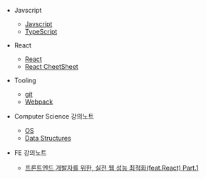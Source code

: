 - Javscript

  - [Javscript](docs/javascript.md)
  - [TypeScript](docs/typescript.md)

- React

  - [React](docs/react.md)
  - [React CheetSheet](docs/reactcs.md)

- Tooling

  - [git](docs/git.md)
  - [Webpack](docs/webpack.md)

- Computer Science 강의노트

  - [OS](docs/os.md)
  - [Data Structures](docs/data-structures.md)

- FE 강의노트

  - [프론트엔드 개발자를 위한, 실전 웹 성능 최적화(feat.React) Part.1](lecture/20211129.md)
